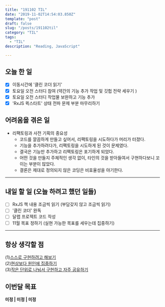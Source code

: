```yaml
---
title: "191102 TIL"
date: "2019-11-02T14:54:03.850Z"
template: "post"
draft: false
slug: "/posts/191102til"
category: "TIL"
tags:
  - "TIL"
description: "Reading, JavaScript"

---
```


## 오늘 한 일

- [x] 이동시간에 '클린 코더 읽기'
- [x] 토요일 오전 스터디 참여 (약간의 기능 추가 작업 및 깃헙 전략 세우기 )
- [x] 토요일 오전 스터디 작업물 보완하고 기능 추가
- [x] 'RxJS 퀵스타트' 상태 전파 문제 부분 마무리하기

## 어려움을 겪은 일

- 리팩토링과 사전 기획의 중요성
  - 코드를 깔끔하게 만들고 싶어서, 리팩토링을 시도하다가 머리가 터졌다.
  - 기능을 추가하려다가, 리팩토링을 시도하게 된 것이 문제였다.
  - 결국은 기능만 추가하고 리팩토링은 포기하게 되었다.
  - 어떤 것을 만들지 주체적인 생각 없이, 타인의 것을 받아들여서 구현하다보니 꼬이는 부분이 많았다.
  - 결론은 제대로 정의되지 않은 코딩은 비효율성을 야기한다.

---

## 내일 할 일 (오늘 하려고 했던 일들)

- [ ] RxJS 책 내용 조금씩 읽기 (부담갖지 않고 조금씩 읽기)
- [ ] '클린 코더' 완독
- [ ] 달랩 프로젝트 코드 작성
- [ ] 11월 목표 정하기 (실현 가능한 목표를 세우는데 집중하기)

------



## 항상 생각할 점

(1)<u>스스로 구현하려고 해보기</u> <br>(2)<u>현상보다 원인에 집중하기</u> <br>(3)<u>작은 단위로 나눠서 구현하고 자주 공유하기</u>



## 이번달 목표

**미정 | 미정 | 미정**

